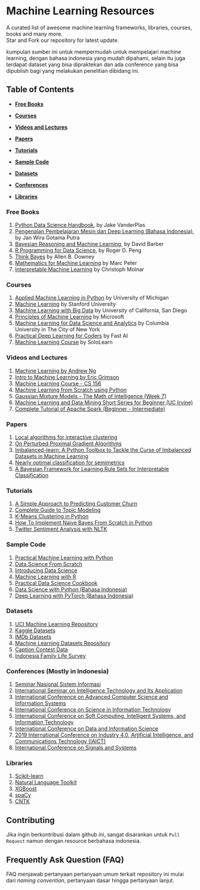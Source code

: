 # Machine Learning Resources
A curated list of awesome machine learning frameworks, libraries, courses, books and many more.  
Star and Fork our repository for latest update.

kumpulan sumber ini untuk mempermudah untuk mempelajari machine learning, dengan bahasa indonesia yang mudah dipahami, selain itu juga terdapat dataset yang bisa dipraktekan dan ada conference yang bisa dipublish bagi yang melakukan penelitian dibidang ini.

## Table of Contents
* **[Free Books](#free-books)**

* **[Courses](#courses)**

* **[Videos and Lectures](#videos-and-lectures)**

* **[Papers](#papers)**

* **[Tutorials](#tutorials)**

* **[Sample Code](#sample-code)**

* **[Datasets](#datasets)**

* **[Conferences](#conferences-mostly-in-indonesia)**

* **[Libraries](#libraries)**

### Free Books
1. [Python Data Science Handbook](https://jakevdp.github.io/PythonDataScienceHandbook/), by Jake VanderPlas
2. [Pengenalan Pembelajaran Mesin dan Deep Learning (Bahasa Indonesia)](https://wiragotama.github.io/ebook_machine_learning.html), by Jan Wira Gotama Putra
3. [Bayesian Reasoning and Machine Learning](http://web4.cs.ucl.ac.uk/staff/D.Barber/pmwiki/pmwiki.php?n=Brml.Online), by David Barber
4. [R Programming for Data Science](https://leanpub.com/rprogramming), by Roger D. Peng
5. [Think Bayes](http://greenteapress.com/wp/think-bayes/) by Allen B. Downey
6. [Mathematics for Machine Learning](https://mml-book.github.io/) by Marc Peter
7. [Interpretable Machine Learning](https://christophm.github.io/interpretable-ml-book/) by Christoph Molnar

### Courses
1. [Applied Machine Learning in Python](https://www.coursera.org/learn/python-machine-learning) by University of Michigan
2. [Machine Learning](https://www.coursera.org/learn/machine-learning) by Stanford University
3. [Machine Learning with Big Data](https://www.coursera.org/learn/big-data-machine-learning) by University of California, San Diego
4. [Principles of Machine Learning](https://www.edx.org/course/principles-of-machine-learning) by Microsoft
5. [Machine Learning for Data Science and Analytics](https://www.edx.org/course/machine-learning-data-science-analytics-columbiax-ds102x-1) by Columbia University in The City of New York
6. [Practical Deep Learning for Coders](https://course.fast.ai/) by Fast AI
7. [Machine Learning Course](https://www.sololearn.com/Course/machine-learning/) by SoloLearn

### Videos and Lectures
1. [Machine Learning by Andrew Ng](https://www.youtube.com/watch?v=UzxYlbK2c7E&list=RDQMwjiIGVB03Eg)
2. [Intro to Machine Learning by Eric Grimson](https://www.youtube.com/watch?v=h0e2HAPTGF4)
3. [Machine Learning Course - CS 156](https://www.youtube.com/watch?v=mbyG85GZ0PI&list=PLD63A284B7615313A)
4. [Machine Learning from Scratch using Python](https://www.youtube.com/watch?v=tqlhXxy1-IU&list=PLkRkKTC6HZMxfLxUI36SM-3vuWJMoNpuz)
5. [Gaussian Mixture Models - The Math of Intelligence (Week 7)](https://www.youtube.com/watch?v=JNlEIEwe-Cg&t=945s)
6. [Machine Learning and Data Mining Short Series for Beginner (UC Irvine)](https://www.youtube.com/watch?v=qPhMX0vb6D8&list=PLaXDtXvwY-oDvedS3f4HW0b4KxqpJ_imw)
7. [Complete Tutorial of Apache Spark (Beginner - Intermediate)](https://www.youtube.com/watch?v=VAE0wEaYXHs&list=PLkRkKTC6HZMxAPWIqXp2bnQI_UFd0YsbC)

### Papers
1. [Local algorithms for interactive clustering](http://jmlr.org/papers/volume18/15-085/15-085.pdf)
2. [On Perturbed Proximal Gradient Algorithms](http://www.jmlr.org/papers/volume18/15-038/15-038.pdf)
3. [Imbalanced-learn: A Python Toolbox to Tackle the Curse of Imbalanced Datasets in Machine Learning](http://www.jmlr.org/papers/volume18/16-365/16-365.pdf)
4. [Nearly optimal classification for semimetrics](http://www.jmlr.org/papers/volume18/16-217/16-217.pdf)
5. [A Bayesian Framework for Learning Rule Sets for Interpretable Classification](http://www.jmlr.org/papers/volume18/16-003/16-003.pdf)

### Tutorials
1. [A Simple Approach to Predicting Customer Churn](http://blog.keyrus.co.uk/a_simple_approach_to_predicting_customer_churn.html)
2. [Complete Guide to Topic Modeling](https://nlpforhackers.io/topic-modeling/)
3. [K-Means Clustering in Python](https://mubaris.com/2017/10/01/kmeans-clustering-in-python/)
4. [How To Implement Naive Bayes From Scratch in Python](https://machinelearningmastery.com/naive-bayes-classifier-scratch-python/)
5. [Twitter Sentiment Analysis with NLTK](https://pythonprogramming.net/twitter-sentiment-analysis-nltk-tutorial/)

### Sample Code
1. [Practical Machine Learning with Python](https://github.com/apress/practical-ml-w-python)
2. [Data Science From Scratch](https://github.com/joelgrus/data-science-from-scratch)
3. [Introducing Data Science](https://www.manning.com/books/introducing-data-science)
4. [Machine Learning with R](https://github.com/dataspelunking/MLwR)
5. [Practical Data Science Cookbook](https://github.com/PacktPublishing/Practical-Data-Science-Cookbook-Second-Edition)
6. [Data Science with Python (Bahasa Indonesia)](https://github.com/rubiagatra/data-science-with-python)
7. [Deep Learning with PyTorch (Bahasa Indonesia)](https://github.com/rubiagatra/deep-learning-with-pytorch)
 
### Datasets
1. [UCI Machine Learning Repository](https://archive.ics.uci.edu/ml/index.php)
2. [Kaggle Datasets](https://www.kaggle.com/datasets)
3. [IMDb Datasets](https://www.imdb.com/interfaces/)
4. [Machine Learning Datasets Repository](http://mldata.org/) 
5. [Caption Contest Data](https://github.com/nextml/caption-contest-data)
6. [Indonesia Family Life Survey](https://www.rand.org/well-being/social-and-behavioral-policy/data/FLS/IFLS.html)

### Conferences (Mostly in Indonesia)
1. [Seminar Nasional Sistem Informasi](http://sesindo.org/)
2. [International Seminar on Intelligence Technology and Its Application](http://isitia.its.ac.id/)
3. [International Conference on Advanced Computer Science and Information Systems](http://icacsis.cs.ui.ac.id/front/)
4. [International Conference on Science in Information Technology ](http://icsitech.org/)
5. [International Conference on Soft Computing, Intelligent Systems, and Information Technology](http://icsiit.petra.ac.id/)
6. [International Conference on Data and Information Science](http://icodis.org/)
7. [2019 International Conference on Industry 4.0, Artificial Intelligence, and Communications Technology (IAICT)](http://iaict.org/)
8. [International Conference on Signals and Systems](http://icsigsys.org/)

### Libraries
1. [Scikit-learn](http://scikit-learn.org/)
2. [Natural Language Toolkit](http://nltk.org/)
3. [XGBoost](https://github.com/dmlc/xgboost)
4. [spaCy](https://github.com/explosion/spaCy)
5. [CNTK](https://github.com/Microsoft/CNTK)

## Contributing
Jika ingin berkontribusi dalam github ini, sangat disarankan untuk `Pull Request` namun dengan resource berbahasa indonesia.

## Frequently Ask Question (FAQ)
FAQ menjawab pertanyaan pertanyaan umum terkait repository ini mulai dari _naming convention_, pertanyaan dasar hingga pertanyaan lanjut.
